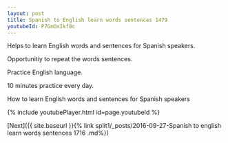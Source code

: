 ```yaml
---
layout: post
title: Spanish to English learn words sentences 1479 
youtubeId: P7GmOxIkf8c
---
```

 
 
Helps to learn English words and sentences for Spanish speakers.

Opportunitiy to repeat the words sentences. 

Practice English language. 
 
10 minutes practice every day. 
 
How to learn English words and sentences for Spanish speakers 
 
{% include youtubePlayer.html id=page.youtubeId %}
 
 
[Next]({{ site.baseurl }}{% link  split1/_posts/2016-09-27-Spanish to english learn words sentences 1716 .md%})
 
